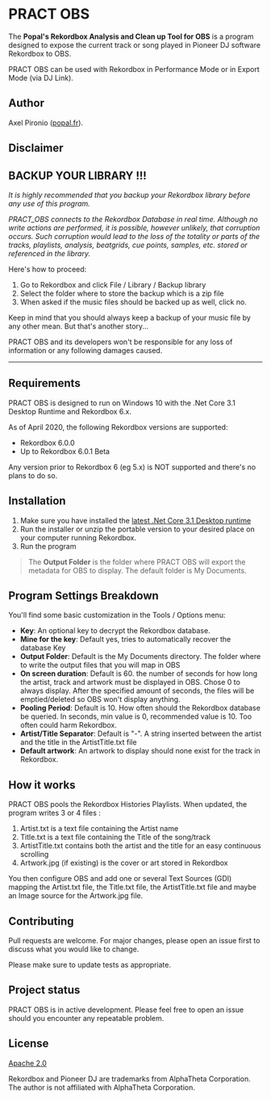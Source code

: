 # PRACT OBS

The **Popal's Rekordbox Analysis and Clean up Tool for OBS** is a program designed to expose the current track or song played in Pioneer DJ software Rekordbox to OBS.

PRACT OBS can be used with Rekordbox in Performance Mode or in Export Mode (via DJ Link).

## Author

Axel Pironio ([popal.fr](http://popal.fr)).

## Disclaimer

BACKUP YOUR LIBRARY !!!
-----------------
*It is highly recommended that you backup your Rekordbox library before any use of this program.*

*PRACT_OBS connects to the Rekordbox Database in real time. Although no write actions are performed, it is possible, however unlikely, that corruption occurs. Such corruption would lead to the loss of the totality or parts of the tracks, playlists, analysis, beatgrids, cue points, samples, etc. stored or referenced in the library.*

Here's how to proceed:
1. Go to Rekordbox and click File / Library / Backup library
2. Select the folder where to store the backup which is a zip file
3. When asked if the music files should be backed up as well, click no. 

Keep in mind that you should always keep a backup of your music file by any other mean. But that's another story...

PRACT OBS and its developers won't be responsible for any loss of information or any following damages caused.


-----------------

## Requirements

PRACT OBS is designed to run on Windows 10 with the .Net Core 3.1 Desktop Runtime and Rekordbox 6.x.

As of April 2020, the following Rekordbox versions are supported:
* Rekordbox 6.0.0
* Up to Rekordbox 6.0.1 Beta

Any version prior to Rekordbox 6 (eg 5.x) is NOT supported and there's no plans to do so.

## Installation

1. Make sure you have installed the [latest .Net Core 3.1 Desktop runtime](https://dotnet.microsoft.com/download/dotnet-core/3.1)
2. Run the installer or unzip the portable version to your desired place on your computer running Rekordbox.
2. Run the program

> The **Output Folder** is the folder where PRACT OBS will export the metadata for OBS to display. The default folder is My Documents.

## Program Settings Breakdown

You'll find some basic customization in the Tools / Options menu:
* **Key**: An optional key to decrypt the Rekordbox database.
* **Mine for the key**: Default yes, tries to automatically recover the database Key
* **Output Folder**: Default is the My Documents directory. The folder where to write the output files that you will map in OBS
* **On screen duration**: Default is 60. the number of seconds for how long the artist, track and artwork must be displayed in OBS. Chose 0 to always display. After the specified amount of seconds, the files will be emptied/deleted so OBS won't display anything.
* **Pooling Period**: Default is 10. How often should the Rekordbox database be queried. In seconds, min value is 0, recommended value is 10. Too often could harm Rekordbox.
* **Artist/Title Separator**: Default is "-". A string inserted between the artist and the title in the ArtistTitle.txt file
* **Default artwork**: An artwork to display should none exist for the track in Rekordbox.

## How it works

PRACT OBS pools the Rekordbox Histories Playlists. When updated, the program writes 3 or 4 files :
1. Artist.txt is a text file containing the Artist name
2. Title.txt is a text file containing the Title of the song/track
3. ArtistTitle.txt contains both the artist and the title for an easy continuous scrolling
4. Artwork.jpg (if existing) is the cover or art stored in Rekordbox

You then configure OBS and add one or several Text Sources (GDI) mapping the Artist.txt file, the Title.txt file, the ArtistTitle.txt file and maybe an Image source for the Artwork.jpg file.


## Contributing
Pull requests are welcome. For major changes, please open an issue first to discuss what you would like to change.

Please make sure to update tests as appropriate.

## Project status

PRACT OBS is in active development. Please feel free to open an issue should you encounter any repeatable problem.

## License
[Apache 2.0](https://choosealicense.com/licenses/apache-2.0/)

Rekordbox and Pioneer DJ are trademarks from AlphaTheta Corporation. The author is not affiliated with AlphaTheta Corporation.